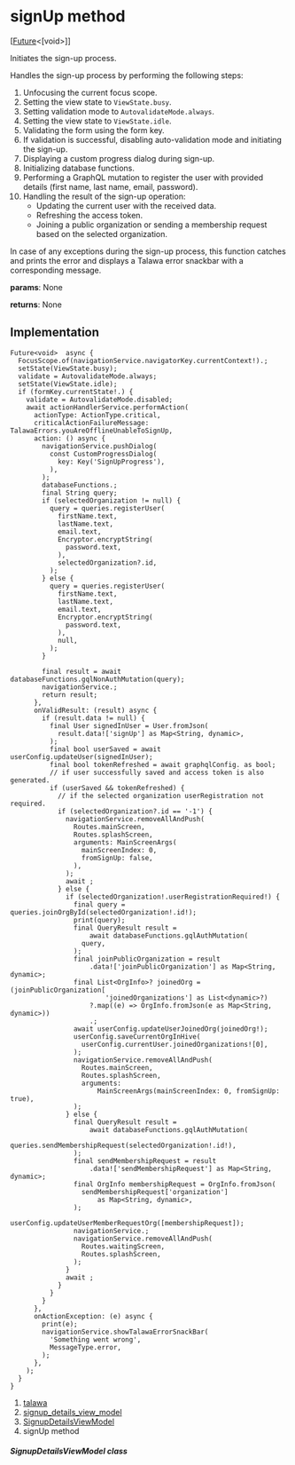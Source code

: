 
<div>

# signUp method

</div>


[[Future](https://api.flutter.dev/flutter/dart-core/Future-class.html)\<[void\>]]




Initiates the sign-up process.

Handles the sign-up process by performing the following steps:

1.  Unfocusing the current focus scope.
2.  Setting the view state to `ViewState.busy`.
3.  Setting validation mode to `AutovalidateMode.always`.
4.  Setting the view state to `ViewState.idle`.
5.  Validating the form using the form key.
6.  If validation is successful, disabling auto-validation mode and
    initiating the sign-up.
7.  Displaying a custom progress dialog during sign-up.
8.  Initializing database functions.
9.  Performing a GraphQL mutation to register the user with provided
    details (first name, last name, email, password).
10. Handling the result of the sign-up operation:
    -   Updating the current user with the received data.
    -   Refreshing the access token.
    -   Joining a public organization or sending a membership request
        based on the selected organization.

In case of any exceptions during the sign-up process, this function
catches and prints the error and displays a Talawa error snackbar with a
corresponding message.

**params**: None

**returns**: None



## Implementation

``` language-dart
Future<void>  async {
  FocusScope.of(navigationService.navigatorKey.currentContext!).;
  setState(ViewState.busy);
  validate = AutovalidateMode.always;
  setState(ViewState.idle);
  if (formKey.currentState!.) {
    validate = AutovalidateMode.disabled;
    await actionHandlerService.performAction(
      actionType: ActionType.critical,
      criticalActionFailureMessage: TalawaErrors.youAreOfflineUnableToSignUp,
      action: () async {
        navigationService.pushDialog(
          const CustomProgressDialog(
            key: Key('SignUpProgress'),
          ),
        );
        databaseFunctions.;
        final String query;
        if (selectedOrganization != null) {
          query = queries.registerUser(
            firstName.text,
            lastName.text,
            email.text,
            Encryptor.encryptString(
              password.text,
            ),
            selectedOrganization?.id,
          );
        } else {
          query = queries.registerUser(
            firstName.text,
            lastName.text,
            email.text,
            Encryptor.encryptString(
              password.text,
            ),
            null,
          );
        }

        final result = await databaseFunctions.gqlNonAuthMutation(query);
        navigationService.;
        return result;
      },
      onValidResult: (result) async {
        if (result.data != null) {
          final User signedInUser = User.fromJson(
            result.data!['signUp'] as Map<String, dynamic>,
          );
          final bool userSaved = await userConfig.updateUser(signedInUser);
          final bool tokenRefreshed = await graphqlConfig. as bool;
          // if user successfully saved and access token is also generated.
          if (userSaved && tokenRefreshed) {
            // if the selected organization userRegistration not required.
            if (selectedOrganization?.id == '-1') {
              navigationService.removeAllAndPush(
                Routes.mainScreen,
                Routes.splashScreen,
                arguments: MainScreenArgs(
                  mainScreenIndex: 0,
                  fromSignUp: false,
                ),
              );
              await ;
            } else {
              if (selectedOrganization!.userRegistrationRequired!) {
                final query = queries.joinOrgById(selectedOrganization!.id!);
                print(query);
                final QueryResult result =
                    await databaseFunctions.gqlAuthMutation(
                  query,
                );
                final joinPublicOrganization = result
                    .data!['joinPublicOrganization'] as Map<String, dynamic>;
                final List<OrgInfo>? joinedOrg = (joinPublicOrganization[
                        'joinedOrganizations'] as List<dynamic>?)
                    ?.map((e) => OrgInfo.fromJson(e as Map<String, dynamic>))
                    .;
                await userConfig.updateUserJoinedOrg(joinedOrg!);
                userConfig.saveCurrentOrgInHive(
                  userConfig.currentUser.joinedOrganizations![0],
                );
                navigationService.removeAllAndPush(
                  Routes.mainScreen,
                  Routes.splashScreen,
                  arguments:
                      MainScreenArgs(mainScreenIndex: 0, fromSignUp: true),
                );
              } else {
                final QueryResult result =
                    await databaseFunctions.gqlAuthMutation(
                  queries.sendMembershipRequest(selectedOrganization!.id!),
                );
                final sendMembershipRequest = result
                    .data!['sendMembershipRequest'] as Map<String, dynamic>;
                final OrgInfo membershipRequest = OrgInfo.fromJson(
                  sendMembershipRequest['organization']
                      as Map<String, dynamic>,
                );
                userConfig.updateUserMemberRequestOrg([membershipRequest]);
                navigationService.;
                navigationService.removeAllAndPush(
                  Routes.waitingScreen,
                  Routes.splashScreen,
                );
              }
              await ;
            }
          }
        }
      },
      onActionException: (e) async {
        print(e);
        navigationService.showTalawaErrorSnackBar(
          'Something went wrong',
          MessageType.error,
        );
      },
    );
  }
}
```







1.  [talawa](../../index.md)
2.  [signup_details_view_model](../../view_model_pre_auth_view_models_signup_details_view_model/)
3.  [SignupDetailsViewModel](../../view_model_pre_auth_view_models_signup_details_view_model/SignupDetailsViewModel-class.md)
4.  signUp method

##### SignupDetailsViewModel class







